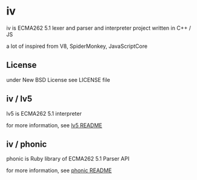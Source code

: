 # iv

iv is ECMA262 5.1 lexer and parser and interpreter project written in C++ / JS

a lot of inspired from V8, SpiderMonkey, JavaScriptCore

## License
under New BSD License
see LICENSE file

## iv / lv5

lv5 is ECMA262 5.1 interpreter

for more information, see [lv5 README](https://github.com/Constellation/iv/tree/master/src/lv5)

## iv / phonic

phonic is Ruby library of ECMA262 5.1 Parser API

for more information, see [phonic README](https://github.com/Constellation/iv/tree/master/src/phonic)
